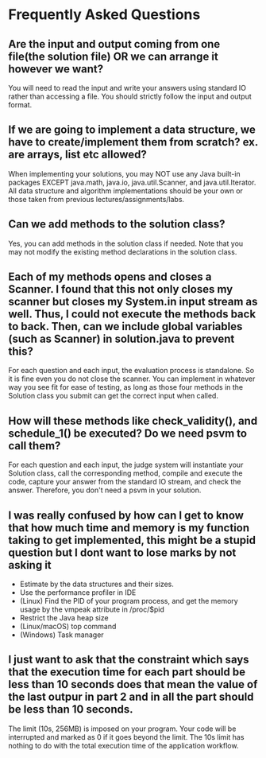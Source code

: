 # Frequently Asked Questions
## Are the input and output coming from one file(the solution file) OR we can arrange it however we want?
You will need to read the input and write your answers using standard IO rather than accessing a file. You should strictly follow the input and output format.

## If we are going to implement a data structure, we have to create/implement them from scratch? ex. are arrays, list etc allowed?
When implementing your solutions, you may NOT use any Java built-in packages EXCEPT java.math, java.io, java.util.Scanner, and java.util.Iterator. All data structure and algorithm implementations should be your own or those taken from previous lectures/assignments/labs.

## Can we add methods to the solution class?
Yes, you can add methods in the solution class if needed. Note that you may not modify the existing method declarations in the solution class.

## Each of my methods opens and closes a Scanner. I found that this not only closes my scanner but closes my System.in input stream as well. Thus, I could not execute the methods back to back. Then, can we include global variables (such as Scanner) in solution.java to prevent this?
For each question and each input, the evaluation process is standalone. So it is fine even you do not close the scanner. You can implement in whatever way you see fit for ease of testing, as long as those four methods in the Solution class you submit can get the correct input when called.

## How will these methods like check_validity(), and schedule_1() be executed? Do we need psvm to call them?
For each question and each input, the judge system will instantiate your Solution class, call the corresponding method, compile and execute the code, capture your answer from the standard IO stream, and check the answer. Therefore, you don't need a psvm in your solution.

## I was really confused by how can I get to know that how much time and memory is my function taking to get implemented, this might be a stupid question but I dont want to lose marks by not asking it
* Estimate by the data structures and their sizes.
* Use the performance profiler in IDE
* (Linux) Find the PID of your program process, and get the memory usage by the vmpeak attribute in /proc/$pid
* Restrict the Java heap size
* (Linux/macOS) top command
* (Windows) Task manager

## I just want to ask that the constraint which says that the execution time for each part should be less than 10 seconds does that mean the value of the last outpur in part 2 and in all the part should be less than 10 seconds.
The limit (10s, 256MB) is imposed on your program. Your code will be interrupted and marked as 0 if it goes beyond the limit. The 10s limit has nothing to do with the total execution time of the application workflow.

